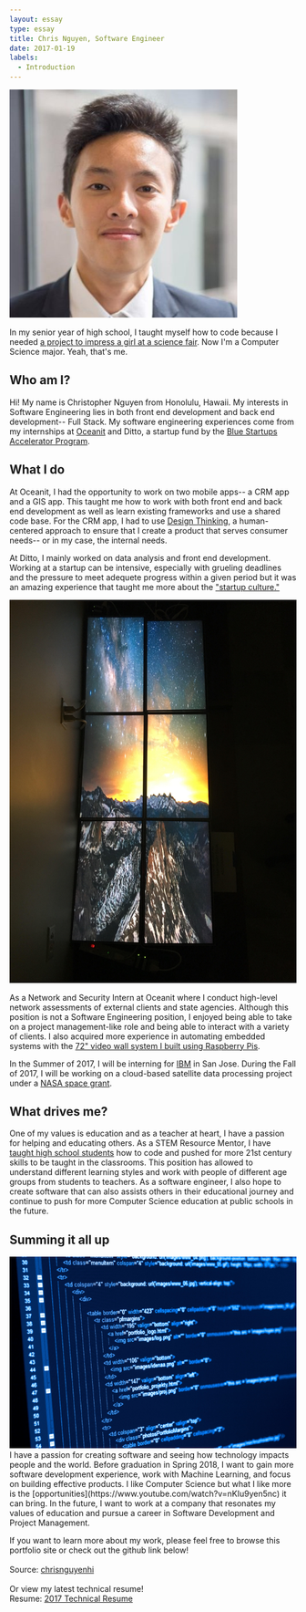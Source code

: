 ```yaml
---
layout: essay
type: essay
title: Chris Nguyen, Software Engineer
date: 2017-01-19
labels:
  - Introduction
---
```

<img class="ui medium left floated image" src="../images/headshot.jpg">

In my senior year of high school, I taught myself how to code because I needed [a project to impress a girl at a science fair](https://chrisnguyenhi.github.io/projects/pipe). Now I'm a Computer Science major. Yeah, that's me. 

## Who am I?
Hi! My name is Christopher Nguyen from Honolulu, Hawaii. My interests in Software Engineering lies in both front end development and back end development-- Full Stack. My software engineering experiences come from my internships at [Oceanit](http://www.oceanit.com/) and Ditto, a startup fund by the [Blue Startups Accelerator Program](http://bluestartups.com/). 

## What I do
At Oceanit, I had the opportunity to work on two mobile apps-- a CRM app and a GIS app. This taught me how to work with both front end and back end development as well as learn existing frameworks and use a shared code base. For the CRM app, I had to use [Design Thinking](http://dschool.stanford.edu/dgift/), a human-centered approach to ensure that I create a product that serves consumer needs-- or in my case, the internal needs. 

At Ditto, I mainly worked on data analysis and front end development. Working at a startup can be intensive, especially with grueling deadlines and the pressure to meet adequete progress within a given period but it was an amazing experience that taught me more about the ["startup culture."](https://www.wired.com/insights/2013/09/how-do-you-define-startup-culture/) 

<img class class="ui medium left floated rounded image" src="../images/piwall1.jpg">

As a Network and Security Intern at Oceanit where I conduct high-level network assessments of external clients and state agencies. Although this position is not a Software Engineering position, I enjoyed being able to take on a project management-like role and being able to interact with a variety of clients. I also acquired more experience in automating embedded systems with the [72" video wall system I built using Raspberry Pis](https://chrisnguyenhi.github.io/projects/piwall72). 

In the Summer of 2017, I will be interning for [IBM](https://www.ibm.com/us-en/) in San Jose. 
During the Fall of 2017, I will be working on a cloud-based satellite data processing project under a [NASA space grant](https://www.nasa.gov/offices/education/programs/national/spacegrant/about/index.html).

## What drives me?
One of my values is education and as a teacher at heart, I have a passion for helping and educating others. 
As a STEM Resource Mentor, I have [taught high school students](https://chrisnguyenhi.github.io/projects/airis) how to code and pushed for more 21st century skills to be taught in the classrooms. This position has allowed to understand different learning styles and work with people of different age groups from students to teachers. As a software engineer, I also hope to create software that can also assists others in their educational journey and continue to push for more Computer Science education at public schools in the future.

## Summing it all up

<img class="ui medium left floated image" src="../images/soft.jpg">
I have a passion for creating software and seeing how technology impacts people and the world. Before graduation in Spring 2018, I want to gain more software development experience, work with Machine Learning, and focus on building effective products.
I like Computer Science but what I like more is the [opportunities](https://www.youtube.com/watch?v=nKIu9yen5nc) it can bring. 
In the future, I want to work at a company that resonates my values of education and pursue a career in Software Development and Project Management. 

If you want to learn more about my work, please feel free to browse this portfolio site or check out the github link below!
<br><br>
Source: <a href="https://github.com/chrisnguyenhi/"><i class="large github icon"></i>chrisnguyenhi</a>
<br><br>
Or view my latest technical resume!
<br>
Resume: <a href="https://chrisnguyenhi.github.io/resume.pdf">2017 Technical Resume</a>
